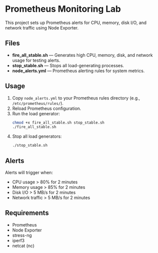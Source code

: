 # Prometheus Monitoring Lab

This project sets up Prometheus alerts for CPU, memory, disk I/O, and network traffic using Node Exporter.

## Files

- **fire_all_stable.sh** — Generates high CPU, memory, disk, and network usage for testing alerts.
- **stop_stable.sh** — Stops all load-generating processes.
- **node_alerts.yml** — Prometheus alerting rules for system metrics.

## Usage

1. Copy `node_alerts.yml` to your Prometheus rules directory (e.g., `/etc/prometheus/rules/`).
2. Reload Prometheus configuration.
3. Run the load generator:
   ```bash
   chmod +x fire_all_stable.sh stop_stable.sh
   ./fire_all_stable.sh
   ```
4. Stop all load generators:
   ```bash
   ./stop_stable.sh
   ```

## Alerts

Alerts will trigger when:
- CPU usage > 80% for 2 minutes
- Memory usage > 85% for 2 minutes
- Disk I/O > 5 MB/s for 2 minutes
- Network traffic > 5 MB/s for 2 minutes

## Requirements
- Prometheus
- Node Exporter
- stress-ng
- iperf3
- netcat (nc)
